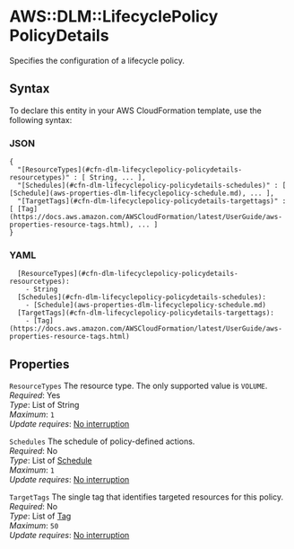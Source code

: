 # AWS::DLM::LifecyclePolicy PolicyDetails<a name="aws-properties-dlm-lifecyclepolicy-policydetails"></a>

Specifies the configuration of a lifecycle policy\.

## Syntax<a name="aws-properties-dlm-lifecyclepolicy-policydetails-syntax"></a>

To declare this entity in your AWS CloudFormation template, use the following syntax:

### JSON<a name="aws-properties-dlm-lifecyclepolicy-policydetails-syntax.json"></a>

```
{
  "[ResourceTypes](#cfn-dlm-lifecyclepolicy-policydetails-resourcetypes)" : [ String, ... ],
  "[Schedules](#cfn-dlm-lifecyclepolicy-policydetails-schedules)" : [ [Schedule](aws-properties-dlm-lifecyclepolicy-schedule.md), ... ],
  "[TargetTags](#cfn-dlm-lifecyclepolicy-policydetails-targettags)" : [ [Tag](https://docs.aws.amazon.com/AWSCloudFormation/latest/UserGuide/aws-properties-resource-tags.html), ... ]
}
```

### YAML<a name="aws-properties-dlm-lifecyclepolicy-policydetails-syntax.yaml"></a>

```
  [ResourceTypes](#cfn-dlm-lifecyclepolicy-policydetails-resourcetypes): 
    - String
  [Schedules](#cfn-dlm-lifecyclepolicy-policydetails-schedules): 
    - [Schedule](aws-properties-dlm-lifecyclepolicy-schedule.md)
  [TargetTags](#cfn-dlm-lifecyclepolicy-policydetails-targettags): 
    - [Tag](https://docs.aws.amazon.com/AWSCloudFormation/latest/UserGuide/aws-properties-resource-tags.html)
```

## Properties<a name="aws-properties-dlm-lifecyclepolicy-policydetails-properties"></a>

`ResourceTypes`  <a name="cfn-dlm-lifecyclepolicy-policydetails-resourcetypes"></a>
The resource type\. The only supported value is `VOLUME`\.  
*Required*: Yes  
*Type*: List of String  
*Maximum*: `1`  
*Update requires*: [No interruption](https://docs.aws.amazon.com/AWSCloudFormation/latest/UserGuide/using-cfn-updating-stacks-update-behaviors.html#update-no-interrupt)

`Schedules`  <a name="cfn-dlm-lifecyclepolicy-policydetails-schedules"></a>
The schedule of policy\-defined actions\.  
*Required*: No  
*Type*: List of [Schedule](aws-properties-dlm-lifecyclepolicy-schedule.md)  
*Maximum*: `1`  
*Update requires*: [No interruption](https://docs.aws.amazon.com/AWSCloudFormation/latest/UserGuide/using-cfn-updating-stacks-update-behaviors.html#update-no-interrupt)

`TargetTags`  <a name="cfn-dlm-lifecyclepolicy-policydetails-targettags"></a>
The single tag that identifies targeted resources for this policy\.  
*Required*: No  
*Type*: List of [Tag](https://docs.aws.amazon.com/AWSCloudFormation/latest/UserGuide/aws-properties-resource-tags.html)  
*Maximum*: `50`  
*Update requires*: [No interruption](https://docs.aws.amazon.com/AWSCloudFormation/latest/UserGuide/using-cfn-updating-stacks-update-behaviors.html#update-no-interrupt)
